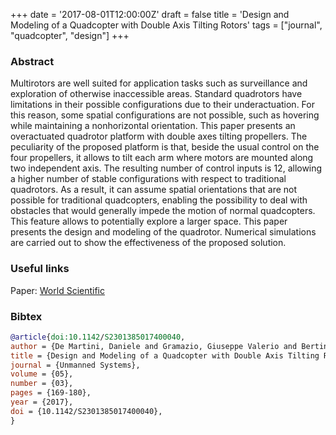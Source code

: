 +++
date = '2017-08-01T12:00:00Z'
draft = false
title = 'Design and Modeling of a Quadcopter with Double Axis Tilting Rotors'
tags = ["journal", "quadcopter", "design"]
+++

### Abstract
Multirotors are well suited for application tasks such as surveillance and exploration of otherwise inaccessible areas. Standard quadrotors have limitations in their possible configurations due to their underactuation. For this reason, some spatial configurations are not possible, such as hovering while maintaining a nonhorizontal orientation. This paper presents an overactuated quadrotor platform with double axes tilting propellers. The peculiarity of the proposed platform is that, beside the usual control on the four propellers, it allows to tilt each arm where motors are mounted along two independent axis. The resulting number of control inputs is 12, allowing a higher number of stable configurations with respect to traditional quadrotors. As a result, it can assume spatial orientations that are not possible for traditional quadcopters, enabling the possibility to deal with obstacles that would generally impede the motion of normal quadcopters. This feature allows to potentially explore a larger space. This paper presents the design and modeling of the quadrotor. Numerical simulations are carried out to show the effectiveness of the proposed solution.

### Useful links
Paper: [World Scientific](https://www.worldscientific.com/doi/epdf/10.1142/S2301385017400040)

### Bibtex
```bibtex
@article{doi:10.1142/S2301385017400040,
author = {De Martini, Daniele and Gramazio, Giuseppe Valerio and Bertini, Alessandro and Rottenbacher, Carlo and Facchinetti, Tullio},
title = {Design and Modeling of a Quadcopter with Double Axis Tilting Rotors},
journal = {Unmanned Systems},
volume = {05},
number = {03},
pages = {169-180},
year = {2017},
doi = {10.1142/S2301385017400040},
}
```
